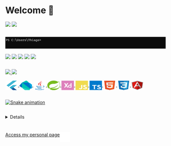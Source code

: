 # Welcome 👋

<div>
  <img src="https://komarev.com/ghpvc/?username=s7Thiago&color=green"/>
  <img src="https://badges.pufler.dev/commits/yearly/s7Thiago"/>
</div>

##

![Welcome](./assets/welcomes.gif)

<!-- [![willianrod's wakatime stats](https://github-readme-stats.vercel.app/api/wakatime?username=s7thiago)](https://github.com/anuraghazra/github-readme-stats) -->

<div>
<a href="https://thiago-silva.netlify.app/#/" target="_blank"><img src="https://img.shields.io/badge/netlify-%23000000.svg?style=for-the-badge&logo=netlify&logoColor=#00C7B7"></a>
<a href="https://www.linkedin.com/in/s7thiago/" target="_blank"><img src="https://img.shields.io/badge/-LinkedIn-%230077B5?style=for-the-badge&logo=linkedin&logoColor=white" target="_blank"></a> 
<a href="mailto:thyagosousasilva.com"><img src="https://img.shields.io/badge/-Gmail-%23333?style=for-the-badge&logo=gmail&logoColor=white" target="_blank"></a>
<a href="mailto:euthiagosilva@protonmail.com"><img src="https://img.shields.io/badge/ProtonMail-8B89CC?style=for-the-badge&logo=protonmail&logoColor=white" target="_blank"></a>
<a href="https://discord.gg/Thiago Silva#2382" target="_blank"><img src="https://img.shields.io/badge/Discord-7289DA?style=for-the-badge&logo=discord&logoColor=white" target="_blank"></a>
</div>

##


<div>
  <a href="https://github.com/s7Thiago">
<!--   <img height="180em" src="https://github-readme-stats.vercel.app/api?username=s7Thiago&show_icons=true&theme=blue-green&include_all_commits=true&count_private=true"/> -->
  <img height="180em" src="https://github-readme-streak-stats.herokuapp.com/?user=s7Thiago&theme=blue-green"/>
  <img height="180em" src="https://github-readme-stats.vercel.app/api/top-langs/?username=s7Thiago&layout=compact&langs_count=7&theme=blue-green"/>
</div>
  
<div style="display: inline_block"><br>
  <img align="center" alt="Thiago-Flutter" height="30" width="40" src="https://github.com/devicons/devicon/blob/master/icons/flutter/flutter-original.svg">
  <img align="center" alt="Thiago-Dart" height="30" width="40" src="https://github.com/devicons/devicon/blob/master/icons/dart/dart-original.svg">
  <img align="center" alt="Thiago-Java" height="30" width="40" src="https://github.com/devicons/devicon/blob/master/icons/java/java-original.svg">
  <img align="center" alt="Thiago-Java" height="30" width="40" src="https://github.com/devicons/devicon/blob/master/icons/spring/spring-original.svg">
  <img align="center" alt="Thiago-Java" height="30" width="40" src="https://github.com/devicons/devicon/blob/master/icons/xd/xd-plain.svg">
  <img align="center" alt="Thiago-Js" height="30" width="40" src="https://raw.githubusercontent.com/devicons/devicon/master/icons/javascript/javascript-plain.svg">
  <img align="center" alt="Thiago-Ts" height="30" width="40" src="https://raw.githubusercontent.com/devicons/devicon/master/icons/typescript/typescript-plain.svg">
  <img align="center" alt="Thiago-HTML" height="30" width="40" src="https://raw.githubusercontent.com/devicons/devicon/master/icons/html5/html5-original.svg">
  <img align="center" alt="Thiago-CSS" height="30" width="40" src="https://raw.githubusercontent.com/devicons/devicon/master/icons/css3/css3-original.svg">
  <img align="center" alt="Thiago-Angular" height="30" width="40" src="https://github.com/devicons/devicon/blob/master/icons/angularjs/angularjs-original.svg">
</div>
   
 ##
 
  ![Snake animation](https://github.com/s7Thiago/s7Thiago/blob/output/github-contribution-grid-snake.svg)
  
##

 <details>
  <summary markdown="span">Expand to see more details 😎 </summary>

```dart
import './me.dart';
import './value_and_quality.dart';

class About extends Me {
  
  // A little About myself 👨🏾‍💻
  var ABOUT_ME = Me(
    name: 'Thiago Silva',
    workplace: Workplace(
      company: 'STJ - Superior Tribunal de Justiça',
      position: 'Full-Stack Web Developer',
      level: 'Intern',
    ), // Workplace

 // Here's an of my biggest goals ever 🎯
 ValueAndQuality futureGoal() => ValueAndQuality(
        target:
            'Use technology to help people and solve problems wherever I go 💗',
      );
  }
```
   
<img height="10" src="assets/keyboard_cursor.gif"/>

</details>

#
<div style="display:flex;width:70%;">
<a style="display:flex;flex-direction:co-reverse;" href="https://thiago-silva.netlify.app/#/" target="_blank">Access my personal page <img src="assets/external-link.svg"></a>
</div>
